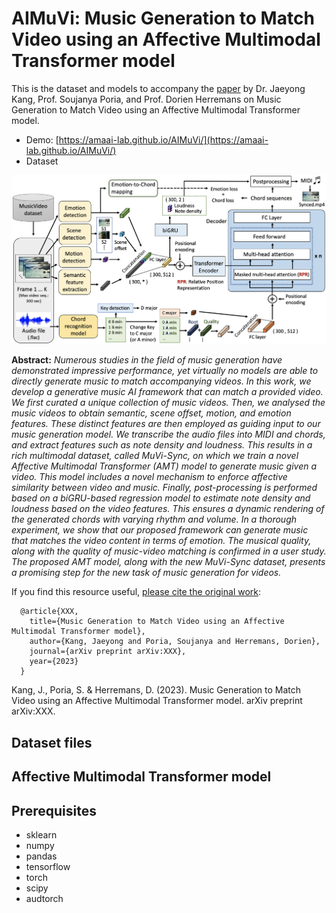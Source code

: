 # AIMuVi: Music Generation to Match Video using an Affective Multimodal Transformer model

This is the dataset and models to accompany the [paper](https://arxiv.org/abs/XXX) by Dr. Jaeyong Kang, Prof. Soujanya Poria, and Prof. Dorien Herremans on Music Generation to Match Video using an Affective Multimodal Transformer model.

- Demo: [https://amaai-lab.github.io/AIMuVi/](https://amaai-lab.github.io/AIMuVi/)
- Dataset

![](framework.png)

**Abstract:**
_Numerous studies in the field of music generation have demonstrated impressive performance, yet virtually no models are able to directly generate music to match accompanying videos. In this work, we develop a generative music AI framework that can match a provided video. We first curated a unique collection of music videos. Then, we analysed the music videos to obtain semantic, scene offset, motion, and emotion features. These distinct features are then employed as guiding input to our music generation model. We transcribe the audio files into MIDI and chords, and extract features such as note density and loudness. This results in a rich multimodal dataset, called MuVi-Sync, on which we train a novel Affective Multimodal Transformer (AMT) model to generate music given a video. This model includes a novel mechanism to enforce affective similarity between video and music. Finally, post-processing is performed based on a biGRU-based regression model to estimate note density and loudness based on the video features. This ensures a dynamic rendering of the generated chords with varying rhythm and volume. 
In a thorough experiment, we show that our proposed framework can generate music that matches the video content in terms of emotion. The musical quality, along with the quality of music-video matching is confirmed in a user study. The proposed AMT model, along with the new MuVi-Sync dataset, presents a promising step for the new task of music generation for videos._


If you find this resource useful, [please cite the original work](https://arxiv.org/abs/XXX):

      @article{XXX,
        title={Music Generation to Match Video using an Affective Multimodal Transformer model},
        author={Kang, Jaeyong and Poria, Soujanya and Herremans, Dorien},
        journal={arXiv preprint arXiv:XXX},
        year={2023}
      }

  Kang, J., Poria, S. & Herremans, D. (2023). Music Generation to Match Video using an Affective Multimodal Transformer model. arXiv preprint arXiv:XXX.

## Dataset files

## Affective Multimodal Transformer model

## Prerequisites
- sklearn
- numpy
- pandas
- tensorflow
- torch
- scipy
- audtorch

